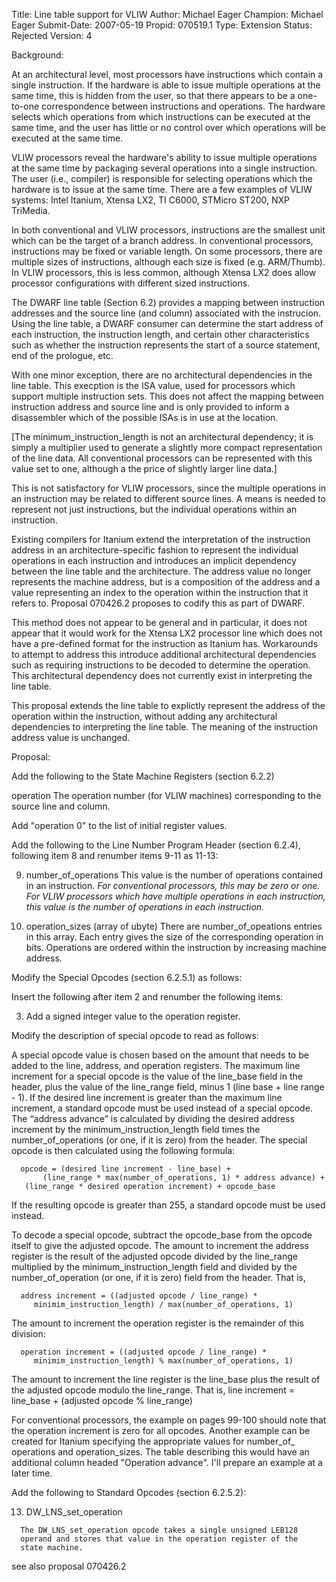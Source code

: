 Title:       Line table support for VLIW
Author:      Michael Eager
Champion:    Michael Eager
Submit-Date: 2007-05-19
Propid:      070519.1
Type:        Extension
Status:      Rejected
Version:     4

Background:

At an architectural level, most processors have instructions which contain
a single instruction.  If the hardware is able to issue multiple operations
at the same time, this is hidden from the user, so that there appears to be
a one-to-one correspondence between instructions and operations.  The 
hardware selects which operations from which instructions can be executed
at the same time, and the user has little or no control over which operations 
will be executed at the same time.

VLIW processors reveal the hardware's ability to issue multiple operations
at the same time by packaging several operations into a single instruction.
The user (i.e., compiler) is responsible for selecting operations which 
the hardware is to issue at the same time.  There are a few examples of 
VLIW systems: Intel Itanium, Xtensa LX2, TI C6000, STMicro ST200, NXP TriMedia.

In both conventional and VLIW processors, instructions are the smallest
unit which can be the target of a branch address.  In conventional processors,
instructions may be fixed or variable length.  On some processors, there are
multiple sizes of instructions, although each size is fixed (e.g. ARM/Thumb). 
In VLIW processors, this is less common, although Xtensa LX2 does allow 
processor configurations with different sized instructions. 

The DWARF line table (Section 6.2) provides a mapping between instruction
addresses and the source line (and column) associated with the instrucion.
Using the line table, a DWARF consumer can determine the start address of
each instruction, the instruction length, and certain other characteristics
such as whether the instruction represents the start of a source statement,
end of the prologue, etc.  

With one minor exception, there are no architectural dependencies in the 
line table.  This execption is the ISA value, used for processors which 
support multiple instruction sets.  This does not affect the mapping between
instruction address and source line and is only provided to inform a
disassembler which of the possible ISAs is in use at the location.  

[The minimum_instruction_length is not an architectural dependency; it is
simply a multiplier used to generate a slightly more compact representation of
the line data.  All conventional processors can be represented with this
value set to one, although a the price of slightly larger line data.]

This is not satisfactory for VLIW processors, since the multiple operations
in an instruction may be related to different source lines.  A means is
needed to represent not just instructions, but the individual operations
within an instruction.

Existing compilers for Itanium extend the interpretation of the instruction 
address in an architecture-specific fashion to represent the individual 
operations in each instruction and introduces an implicit dependency between 
the line table and the architecture.  The address value no longer represents
the machine address, but is a composition of the address and a value 
representing an index to the operation within the instruction that it refers to.
Proposal 070426.2 proposes to codify this as part of DWARF.  

This method does not appear to be general and in particular, it does not
appear that it would work for the Xtensa LX2 processor line which does not
have a pre-defined format for the instruction as Itanium has.   Workarounds
to attempt to address this introduce additional architectural dependencies 
such as requiring instructions to be decoded to determine the operation.  This
architectural dependency does not currently exist in interpreting the line 
table.

This proposal extends the line table to explictly represent the address
of the operation within the instruction, without adding any architectural 
dependencies to interpreting the line table.  The meaning of the instruction
address value is unchanged.  

Proposal:

Add the following to the State Machine Registers (section 6.2.2)

  operation    The operation number (for VLIW machines) corresponding
               to the source line and column. 

  Add "operation 0" to the list of initial register values.  

Add the following to the Line Number Program Header (section 6.2.4), 
following item 8 and renumber items 9-11 as 11-13:

  9.  number_of_operations
      This value is the number of operations contained in an instruction.
      *For conventional processors, this may be zero or one.  For VLIW
      processors which have multiple operations in each instruction, this
      value is the number of operations in each instruction.*

  10. operation_sizes (array of ubyte)
      There are number_of_opeations entries in this array.  Each entry 
      gives the size of the corresponding operation in bits.  Operations
      are ordered within the instruction by increasing machine address.  

Modify the Special Opcodes (section 6.2.5.1) as follows:

  Insert the following after item 2 and renumber the following items:

  3.  Add a signed integer value to the operation register.

Modify the description of special opcode to read as follows:

   A special opcode value is chosen based on the amount that needs to 
   be added to the line, address, and operation registers.  The maximum 
   line increment for a special opcode is the value of the line_base field 
   in the header, plus the value of the line_range field, minus 1 (line 
   base + line range - 1). If the desired line increment is greater than 
   the maximum line increment, a standard opcode must be used instead 
   of a special opcode. The “address advance” is calculated by dividing 
   the desired address increment by the minimum_instruction_length field 
   times the number_of_operations (or one, if it is zero) from the header. 
   The special opcode is then calculated using the following formula:

      opcode = (desired line increment - line_base) +
           (line_range * max(number_of_operations, 1) * address advance) + 
       (line_range * desired operation increment) + opcode_base

   If the resulting opcode is greater than 255, a standard opcode must be 
   used instead.

   To decode a special opcode, subtract the opcode_base from the opcode 
   itself to give the adjusted opcode. The amount to increment the address 
   register is the result of the adjusted opcode divided by the line_range 
   multiplied by the minimum_instruction_length field and divided by the 
   number_of_operation (or one, if it is zero) field from the header. That is,
   
      address increment = ((adjusted opcode / line_range) * 
         minimim_instruction_length) / max(number_of_operations, 1)

   The amount to increment the operation register is the remainder of
   this division:

      operation increment = ((adjusted opcode / line_range) * 
         minimim_instruction_length) % max(number_of_operations, 1)

   The amount to increment the line register is the line_base plus the 
   result of the adjusted opcode modulo the line_range. That is,
   line increment = line_base + (adjusted opcode % line_range)

For conventional processors, the example on pages 99-100 should note that
the operation increment is zero for all opcodes.  Another example can 
be created for Itanium specifying the appropriate values for number_of_
operations and operation_sizes.  The table describing this would have 
an additional column headed "Operation advance".  I'll prepare an 
example at a later time.  

Add the following to Standard Opcodes (section 6.2.5.2):

   13.  DW_LNS_set_operation

      The DW_LNS_set_operation opcode takes a single unsigned LEB128
      operand and stores that value in the operation register of the 
      state machine. 

 
see also proposal 070426.2
